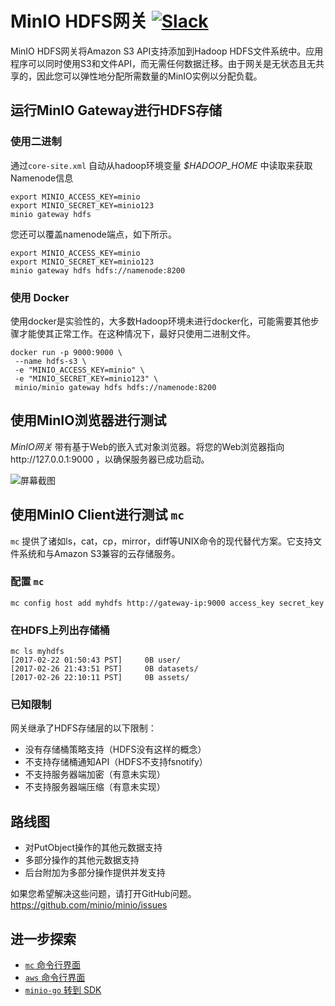 # MinIO HDFS网关 [![Slack](https://slack.minio.io/slack?type=svg)](https://slack.minio.io)
MinIO HDFS网关将Amazon S3 API支持添加到Hadoop HDFS文件系统中。应用程序可以同时使用S3和文件API，而无需任何数据迁移。由于网关是无状态且无共享的，因此您可以弹性地分配所需数量的MinIO实例以分配负载。

## 运行MinIO Gateway进行HDFS存储

### 使用二进制
通过`core-site.xml` 自动从hadoop环境变量 *$HADOOP_HOME* 中读取来获取Namenode信息

```
export MINIO_ACCESS_KEY=minio
export MINIO_SECRET_KEY=minio123
minio gateway hdfs
```

您还可以覆盖namenode端点，如下所示。
```
export MINIO_ACCESS_KEY=minio
export MINIO_SECRET_KEY=minio123
minio gateway hdfs hdfs://namenode:8200
```

### 使用 Docker
使用docker是实验性的，大多数Hadoop环境未进行docker化，可能需要其他步骤才能使其正常工作。在这种情况下，最好只使用二进制文件。
```
docker run -p 9000:9000 \
 --name hdfs-s3 \
 -e "MINIO_ACCESS_KEY=minio" \
 -e "MINIO_SECRET_KEY=minio123" \
 minio/minio gateway hdfs hdfs://namenode:8200
```

## 使用MinIO浏览器进行测试
*MinIO网关* 带有基于Web的嵌入式对象浏览器。将您的Web浏览器指向http://127.0.0.1:9000 ，以确保服务器已成功启动。

![屏幕截图](https://raw.githubusercontent.com/minio/minio/master/docs/screenshots/minio-browser-gateway.png)

## 使用MinIO Client进行测试 `mc`

`mc` 提供了诸如ls，cat，cp，mirror，diff等UNIX命令的现代替代方案。它支持文件系统和与Amazon S3兼容的云存储服务。

### 配置 `mc`

```
mc config host add myhdfs http://gateway-ip:9000 access_key secret_key
```

### 在HDFS上列出存储桶

```
mc ls myhdfs
[2017-02-22 01:50:43 PST]     0B user/
[2017-02-26 21:43:51 PST]     0B datasets/
[2017-02-26 22:10:11 PST]     0B assets/
```

### 已知限制
网关继承了HDFS存储层的以下限制：
- 没有存储桶策略支持（HDFS没有这样的概念）
- 不支持存储桶通知API（HDFS不支持fsnotify）
- 不支持服务器端加密（有意未实现）
- 不支持服务器端压缩（有意未实现）

## 路线图
- 对PutObject操作的其他元数据支持
- 多部分操作的其他元数据支持
- 后台附加为多部分操作提供并发支持

如果您希望解决这些问题，请打开GitHub问题。 https://github.com/minio/minio/issues

## 进一步探索
- [`mc` 命令行界面](https://docs.minio.io/docs/minio-client-quickstart-guide)
- [`aws` 命令行界面](https://docs.minio.io/docs/aws-cli-with-minio)
- [`minio-go` 转到 SDK](https://docs.minio.io/docs/golang-client-quickstart-guide)

